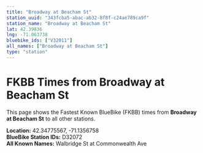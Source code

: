 ```yaml
---
title: "Broadway at Beacham St"
station_uuid: "343fcba5-abac-ab32-8f8f-c24ae789ca9f"
station_name: "Broadway at Beacham St"
lat: 42.39836
lng: -71.063738
bluebike_ids: ["V32011"]
all_names: ["Broadway at Beacham St"]
type: "station"
---
```


# FKBB Times from Broadway at Beacham St

This page shows the Fastest Known BlueBike (FKBB) times from **Broadway at Beacham St** to all other stations.

**Location:** 42.34775567, -71.1356758  
**BlueBike Station IDs:** D32072  
**All Known Names:** Walbridge St at Commonwealth Ave

